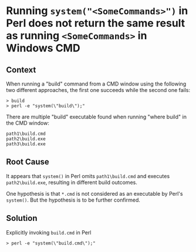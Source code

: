 # Running `system("<SomeCommands>")` in Perl does not return the same result as running `<SomeCommands>` in Windows CMD

## Context

When running a "build" command from a CMD window using the following two different approaches, the first one succeeds while the second one fails:

```
> build
> perl -e "system(\"build\");"
```

There are multiple "build" executable found when running "where build" in the CMD window:

```
path1\build.cmd
path2\build.exe
path3\build.exe
```

## Root Cause

It appears that `system()` in Perl omits `path1\build.cmd` and executes `path2\build.exe`, resulting in different build outcomes.

One hypothesis is that `*.cmd` is not considered as an executable by Perl's `system()`. But the hypothesis is to be further confirmed.

## Solution

Explicitly invoking `build.cmd` in Perl

```
> perl -e "system(\"build.cmd\");"
```
